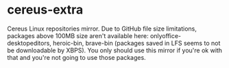 # cereus-extra
Cereus Linux repositories mirror. 
Due to GitHub file size limitations, packages above 100MB size aren't available here: onlyoffice-desktopeditors, heroic-bin, brave-bin (packages saved in LFS seems to not be downloadable by XBPS).
You only should use this mirror if you're ok with that and you're not going to use those packages.
